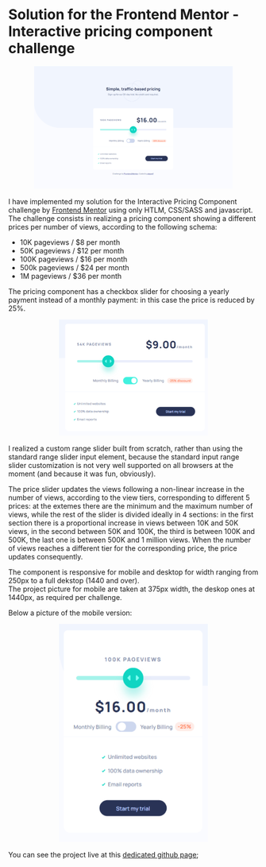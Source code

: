 # Solution for the Frontend Mentor - Interactive pricing component challenge

<p align="center">
<img  src="./src/preview-images/desktop_big.png" width="400" alt="full desktop preview">
</p>

I have implemented my solution for the Interactive Pricing Component challenge by [Frontend Mentor](https://www.frontendmentor.io) using only HTLM, CSS/SASS and javascript.
The challenge consists in realizing a pricing component showing a different prices per number of views, according to the following schema:

- 10K pageviews / $8 per month
- 50K pageviews / $12 per month
- 100K pageviews / $16 per month
- 500k pageviews / $24 per month
- 1M pageviews / $36 per month

The pricing component has a checkbox slider for choosing a yearly payment instead of a monthly payment: in this case the price is reduced by 25%.

<p align="center">
<img  src="./src/preview-images/active_discount.png" width="300">
</p>

I realized a custom range slider built from scratch, rather than using the standard range slider input element, because the standard input range slider customization is not very well supported on all browsers at the moment (and because it was fun, obviously). <br>

The price slider updates the views following a non-linear increase in the number of views, according to the view tiers, corresponding to different 5 prices: at the extemes there are the minimum and the maximum number of views, while the rest of the slider is divided ideally in 4 sections: in the first section there is a proportional increase in views between 10K and 50K views, in the second between 50K and 100K, the third is between 100K and 500K, the last one is between 500K and 1 million views. When the number of views reaches a different tier for the corresponding price, the price updates consequently.

The component is responsive for mobile and desktop for width ranging from 250px to a full dekstop (1440 and over). <br>
The project picture for mobile are taken at 375px width, the deskop ones at 1440px, as required per challenge. <br>

Below a picture of the mobile version:

<p align="center">
<img  src="./src/preview-images/mobile375.png" width="300">
</p>

You can see the project live at this [dedicated github page](https://aleperf.github.io/interactive-pricing-component/);
